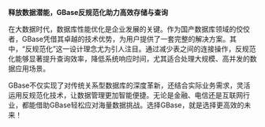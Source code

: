 **释放数据潜能，GBase反规范化助力高效存储与查询**

在大数据时代，数据库性能优化是企业发展的关键。作为国产数据库领域的佼佼者，GBase凭借其卓越的技术优势，为用户提供了一套完整的解决方案。其中，“反规范化”这一设计理念尤为引人注目。通过减少表之间的连接操作，反规范化能够显著提升查询效率，降低系统响应时间，尤其适合处理大规模、高并发的数据应用场景。

GBase不仅实现了对传统关系型数据库的深度革新，还结合实际业务需求，灵活运用反规范化技术，让数据管理更加智能便捷。无论是金融、电信还是互联网行业，都能借助GBase轻松应对海量数据挑战。选择GBase，就是选择更高效的未来！